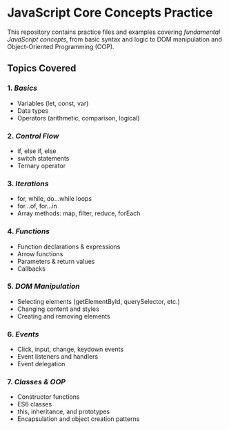 # JavaScript Core Concepts Practice

This repository contains practice files and examples covering *fundamental JavaScript concepts*, from basic syntax and logic to DOM manipulation and Object-Oriented Programming (OOP).

## Topics Covered

### 1. *Basics*
- Variables (let, const, var)
- Data types
- Operators (arithmetic, comparison, logical)

### 2. *Control Flow*
- if, else if, else
- switch statements
- Ternary operator

### 3. *Iterations*
- for, while, do...while loops
- for...of, for...in
- Array methods: map, filter, reduce, forEach

### 4. *Functions*
- Function declarations & expressions
- Arrow functions
- Parameters & return values
- Callbacks

### 5. *DOM Manipulation*
- Selecting elements (getElementById, querySelector, etc.)
- Changing content and styles
- Creating and removing elements

### 6. *Events*
- Click, input, change, keydown events
- Event listeners and handlers
- Event delegation

### 7. *Classes & OOP*
- Constructor functions
- ES6 classes
- this, inheritance, and prototypes
- Encapsulation and object creation patterns


